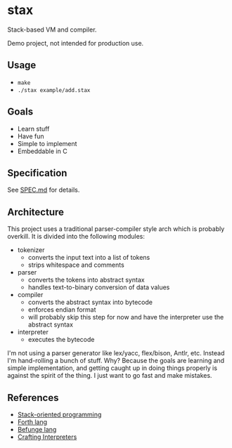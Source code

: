 # stax

Stack-based VM and compiler.

Demo project, not intended for production use.

## Usage

* `make`
* `./stax example/add.stax`

## Goals

* Learn stuff
* Have fun
* Simple to implement
* Embeddable in C

## Specification

See [SPEC.md](./SPEC.md) for details.

## Architecture

This project uses a traditional parser-compiler style arch which is probably overkill. It is divided into the following modules:

* tokenizer
  * converts the input text into a list of tokens
  * strips whitespace and comments
* parser
  * converts the tokens into abstract syntax
  * handles text-to-binary conversion of data values
* compiler
  * converts the abstract syntax into bytecode
  * enforces endian format
  * will probably skip this step for now and have the interpreter use the abstract syntax
* interpreter
  * executes the bytecode

I'm not using a parser generator like lex/yacc, flex/bison, Antlr, etc. Instead I'm hand-rolling a bunch of stuff. Why? Because the goals are learning and simple implementation, and getting caught up in doing things properly is against the spirit of the thing. I just want to go fast and make mistakes.

## References

* [Stack-oriented programming](https://en.wikipedia.org/wiki/Stack-oriented_programming)
* [Forth lang](https://en.wikipedia.org/wiki/Forth_(programming_language))
* [Befunge lang](https://en.wikipedia.org/wiki/Befunge)
* [Crafting Interpreters](https://craftinginterpreters.com/)
